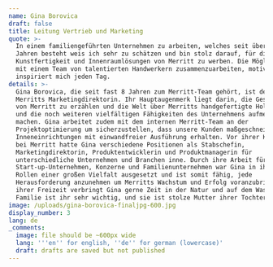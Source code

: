 ```yaml
---
name: Gina Borovica
draft: false
title: Leitung Vertrieb und Marketing
quote: >-
  In einem familiengeführten Unternehmen zu arbeiten, welches seit über 50
  Jahren besteht weis ich sehr zu schätzen und bin stolz darauf, für die
  Kunstfertigkeit und Innenraumlösungen von Merritt zu werben. Die Möglichkeit,
  mit einem Team von talentierten Handwerkern zusammenzuarbeiten, motiviert und
  inspiriert mich jeden Tag.
details: >-
  Gina Borovica, die seit fast 8 Jahren zum Merritt-Team gehört, ist derzeit
  Merritts Marketingdirektorin. Ihr Hauptaugenmerk liegt darin, die Geschichte
  von Merritt zu erzählen und die Welt über Merritts handgefertigte Holzarbeiten
  und die noch weiteren vielfältigen Fähigkeiten des Unternehmens aufmerksam zu
  machen. Gina arbeitet zudem mit dem internen Merritt-Team an der
  Projektoptimierung um sicherzustellen, dass unsere Kunden maßgeschneiderte
  Inneneinrichtungen mit einwandfreier Ausführung erhalten. Vor ihrer Karriere
  bei Merritt hatte Gina verschiedene Positionen als Stabschefin,
  Marketingdirektorin, Produktentwicklerin und Produktmanagerin für
  unterschiedliche Unternehmen und Branchen inne. Durch ihre Arbeit für
  Start-up-Unternehmen, Konzerne und Familienunternehmen war Gina in ihren
  Rollen einer großen Vielfalt ausgesetzt und ist somit fähig, jede
  Herausforderung anzunehmen um Merritts Wachstum und Erfolg voranzubringen. In
  ihrer Freizeit verbringt Gina gerne Zeit in der Natur und auf dem Wasser. Die
  Familie ist ihr sehr wichtig, und sie ist stolze Mutter ihrer Tochter Allison.
image: /uploads/gina-borovica-finaljpg-600.jpg
display_number: 3
lang: de
_comments:
  image: file should be ~600px wide
  lang: '''en'' for english, ''de'' for german (lowercase)'
  draft: drafts are saved but not published
---
```

